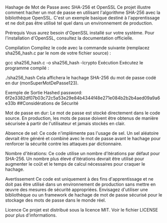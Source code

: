 Hashage de Mot de Passe avec SHA-256 et OpenSSL
Ce projet illustre comment hacher un mot de passe en utilisant l'algorithme SHA-256 avec la bibliothèque OpenSSL. C'est un exemple basique destiné à l'apprentissage et ne doit pas être utilisé tel quel dans un environnement de production.

Prérequis
Vous aurez besoin d'OpenSSL installé sur votre système. Pour l'installation d'OpenSSL, consultez la documentation officielle.

Compilation
Compilez le code avec la commande suivante (remplacez sha256_hash.c par le nom de votre fichier source) :

gcc sha256_hash.c -o sha256_hash -lcrypto
Exécution
Exécutez le programme compilé :

./sha256_hash
Cela affichera le hachage SHA-256 du mot de passe codé en dur (monSuperMotDePasse123).

Exemple de Sortie
Hashed password: 6f2e3382df07b03c72c5a53e29e84b4344f48e271e084b2b2b4aed09a9a6e33b
##Considérations de Sécurité

Mot de passe en dur: Le mot de passe est stocké directement dans le code source. En production, les mots de passe doivent être obtenus de manière sécurisée à partir de l'utilisateur et jamais stockés en clair.

Absence de sel: Ce code n'implémente pas l'usage de sel. Un sel aléatoire devrait être généré et combiné avec le mot de passe avant le hachage pour renforcer la sécurité contre les attaques par dictionnaire.

Nombre d'itérations: Ce code utilise un nombre d'itérations par défaut pour SHA-256. Un nombre plus élevé d'itérations devrait être utilisé pour augmenter le coût et le temps de calcul nécessaires pour craquer le hachage.

Avertissement
Ce code est uniquement à des fins d'apprentissage et ne doit pas être utilisé dans un environnement de production sans mettre en œuvre des mesures de sécurité appropriées. Envisagez d'utiliser une bibliothèque ou un framework de hachage de mot de passe sécurisé pour le stockage des mots de passe dans le monde réel.

Licence
Ce projet est distribué sous la licence MIT. Voir le fichier LICENSE pour plus d'informations.
